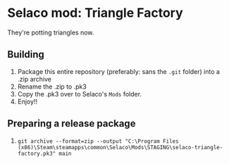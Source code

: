 # Selaco mod: Triangle Factory

They're potting triangles now.

## Building

1. Package this entire repository (preferably: sans the `.git` folder) into a .zip archive
2. Rename the .zip to .pk3
3. Copy the .pk3 over to Selaco's `Mods` folder.
4. Enjoy!!

## Preparing a release package

1. `git archive --format=zip --output "C:\Program Files (x86)\Steam\steamapps\common\Selaco\Mods\STAGING\selaco-triangle-factory.pk3" main`
